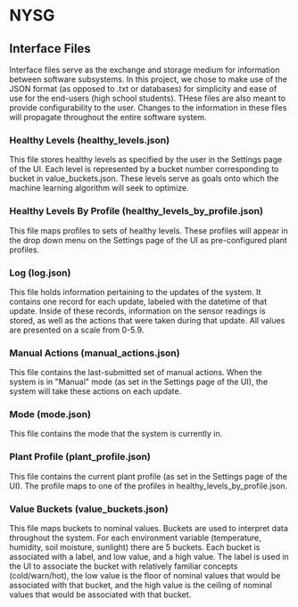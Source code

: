 # NYSG

## Interface Files
Interface files serve as the exchange and storage medium for information between software subsystems. In this project, we chose to make use of the JSON format (as opposed to .txt or databases) for simplicity and ease of use for the end-users (high school students). THese files are also meant to provide configurability to the user. Changes to the information in these files will propagate throughout the entire software system.

### Healthy Levels (healthy_levels.json)
This file stores healthy levels as specified by the user in the Settings page of the UI. Each level is represented by a bucket number corresponding to bucket in value_buckets.json. These levels serve as goals onto which the machine learning algorithm will seek to optimize.

### Healthy Levels By Profile (healthy_levels_by_profile.json)
This file maps profiles to sets of healthy levels. These profiles will appear in the drop down menu on the Settings page of the UI as pre-configured plant profiles.

### Log (log.json)
This file holds information pertaining to the updates of the system. It contains one record for each update, labeled with the datetime of that update. Inside of these records, information on the sensor readings is stored, as well as the actions that were taken during that update. All values are presented on a scale from 0-5.9.

### Manual Actions (manual_actions.json)
This file contains the last-submitted set of manual actions. When the system is in "Manual" mode (as set in the Settings page of the UI), the system will take these actions on each update.

### Mode (mode.json)
This file contains the mode that the system is currently in.

### Plant Profile (plant_profile.json)
This file contains the current plant profile (as set in the Settings page of the UI). The profile maps to one of the profiles in healthy_levels_by_profile.json.

### Value Buckets (value_buckets.json)
This file maps buckets to nominal values. Buckets are used to interpret data throughout the system. For each environment variable (temperature, humidity, soil moisture, sunlight) there are 5 buckets. Each bucket is associated with a label, and low value, and a high value. The label is used in the UI to associate the bucket with relatively familiar concepts (cold/warn/hot), the low value is the floor of nominal values that would be associated with that bucket, and the high value is the ceiling of nominal values that would be associated with that bucket.